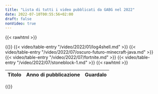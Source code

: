 ```yaml
---
title: "Lista di tutti i video pubblicati da GABG nel 2022"
date: 2022-07-10T00:55:56+02:00
draft: false
nonVideo: true
---
```


{{< rawhtml >}}
<link rel="stylesheet" href="/css/pages/video-list.css">

<table>
	<thead>
		<tr>
			<th>Titolo</th>
			<th>Anno di pubblicazione</th>
			<th>Guardalo</th>
		</tr>
	</thead>
	<tbody>
{{</ rawhtml >}}
{{< video/table-entry "/video/2022/01/log4shell.md" >}}
{{< video/table-entry "/video/2022/07/oscuro-futuro-minecraft-java.md" >}}
{{< video/table-entry "/video/2022/07/fortnite.md" >}}
{{< video/table-entry "/video/2022/07/stoneblock-1.md" >}}
{{< rawhtml >}}
	</tbody>
</table>
{{</ rawhtml >}}
